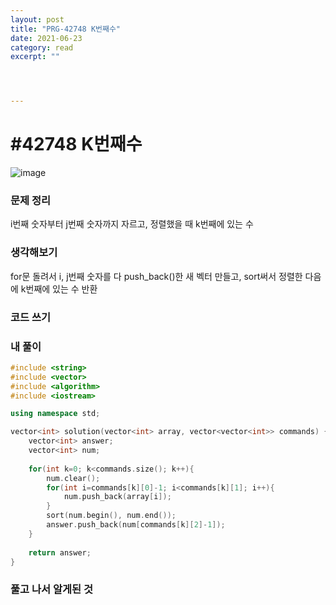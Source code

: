 ```yaml
---
layout: post
title: "PRG-42748 K번째수" 
date: 2021-06-23
category: read 
excerpt: ""




---
```


# #42748 K번째수

![image](https://user-images.githubusercontent.com/28949235/123100093-c1084300-d46d-11eb-98c3-6e2cb317a3aa.png)

### 문제 정리

i번째 숫자부터 j번째 숫자까지 자르고, 정렬했을 때 k번째에 있는 수

### 생각해보기

for문 돌려서 i, j번째 숫자를 다 push_back()한 새 벡터 만들고, sort써서 정렬한 다음에 k번째에 있는 수 반환

### 코드 쓰기

### 내 풀이

```c++
#include <string>
#include <vector>
#include <algorithm>
#include <iostream>

using namespace std;

vector<int> solution(vector<int> array, vector<vector<int>> commands) {
    vector<int> answer;
    vector<int> num;
    
    for(int k=0; k<commands.size(); k++){
        num.clear();
        for(int i=commands[k][0]-1; i<commands[k][1]; i++){
            num.push_back(array[i]);
        }
        sort(num.begin(), num.end());
        answer.push_back(num[commands[k][2]-1]);
    }
    
    return answer;
}
```



### 풀고 나서 알게된 것

